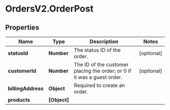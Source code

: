 # OrdersV2.OrderPost

## Properties
Name | Type | Description | Notes
------------ | ------------- | ------------- | -------------
**statusId** | **Number** | The status ID of the order. | [optional] 
**customerId** | **Number** | The ID of the customer placing the order; or 0 if it was a guest order. | [optional] 
**billingAddress** | **Object** | Required to create an order. | 
**products** | **[Object]** |  | 
